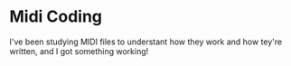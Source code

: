 # Midi Coding

I've been studying MIDI files to understant how they work and how tey're written, and I got something working!